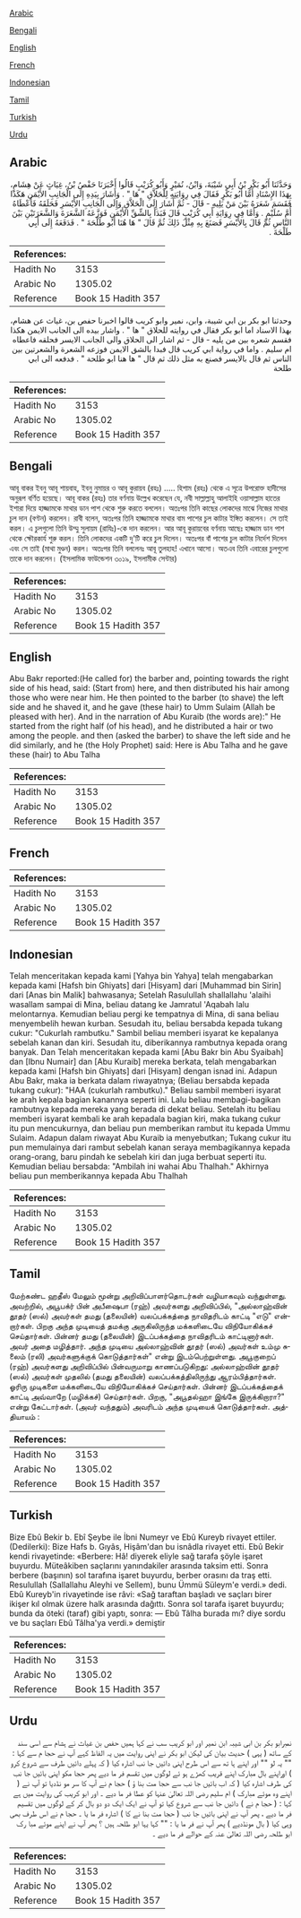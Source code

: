 [Arabic](#arabic)

[Bengali](#bengali)

[English](#english)

[French](#french)

[Indonesian](#indonesian)

[Tamil](#tamil)

[Turkish](#turkish)

[Urdu](#urdu)

## Arabic


<div dir="rtl" lang="ar" style={{fontSize:'larger',backgroundColor:'#f8f9fa',padding:20}}>
وَحَدَّثَنَا أَبُو بَكْرِ بْنُ أَبِي شَيْبَةَ، وَابْنُ، نُمَيْرٍ وَأَبُو كُرَيْبٍ قَالُوا أَخْبَرَنَا حَفْصُ بْنُ، غِيَاثٍ عَنْ هِشَامٍ، بِهَذَا الإِسْنَادِ أَمَّا أَبُو بَكْرٍ فَقَالَ فِي رِوَايَتِهِ لِلْحَلاَّقِ ‏"‏ هَا ‏"‏ ‏.‏ وَأَشَارَ بِيَدِهِ إِلَى الْجَانِبِ الأَيْمَنِ هَكَذَا فَقَسَمَ شَعَرَهُ بَيْنَ مَنْ يَلِيهِ - قَالَ - ثُمَّ أَشَارَ إِلَى الْحَلاَّقِ وَإِلَى الْجَانِبِ الأَيْسَرِ فَحَلَقَهُ فَأَعْطَاهُ أُمَّ سُلَيْمٍ ‏.‏ وَأَمَّا فِي رِوَايَةِ أَبِي كُرَيْبٍ قَالَ فَبَدَأَ بِالشِّقِّ الأَيْمَنِ فَوَزَّعَهُ الشَّعَرَةَ وَالشَّعَرَتَيْنِ بَيْنَ النَّاسِ ثُمَّ قَالَ بِالأَيْسَرِ فَصَنَعَ بِهِ مِثْلَ ذَلِكَ ثُمَّ قَالَ ‏"‏ هَا هُنَا أَبُو طَلْحَةَ ‏"‏ ‏.‏ فَدَفَعَهُ إِلَى أَبِي طَلْحَةَ ‏.‏
</div>
<div style={{backgroundColor:'#f8f9fa',padding:20, marginBottom: 10}}><table> <thead> <tr> <th>References:</th> <th></th> </tr> </thead> <tbody><tr><td>Hadith No</td><td>3153</td></tr><tr><td>Arabic No</td><td>1305.02</td></tr><tr><td>Reference</td><td>Book 15 Hadith 357</td></tr></tbody></table></div>


<div dir="rtl" lang="ar" style={{fontSize:'larger',backgroundColor:'#f8f9fa',padding:20}}>
وحدثنا ابو بكر بن ابي شيبة، وابن، نمير وابو كريب قالوا اخبرنا حفص بن، غياث عن هشام، بهذا الاسناد اما ابو بكر فقال في روايته للحلاق " ها " . واشار بيده الى الجانب الايمن هكذا فقسم شعره بين من يليه - قال - ثم اشار الى الحلاق والى الجانب الايسر فحلقه فاعطاه ام سليم . واما في رواية ابي كريب قال فبدا بالشق الايمن فوزعه الشعرة والشعرتين بين الناس ثم قال بالايسر فصنع به مثل ذلك ثم قال " ها هنا ابو طلحة " . فدفعه الى ابي طلحة
</div>
<div style={{backgroundColor:'#f8f9fa',padding:20, marginBottom: 10}}><table> <thead> <tr> <th>References:</th> <th></th> </tr> </thead> <tbody><tr><td>Hadith No</td><td>3153</td></tr><tr><td>Arabic No</td><td>1305.02</td></tr><tr><td>Reference</td><td>Book 15 Hadith 357</td></tr></tbody></table></div>

## Bengali


<div dir="ltr" lang="bn" style={{fontSize:'larger',backgroundColor:'#f8f9fa',padding:20}}>
আবূ বাকর ইবনু আবূ শায়বাহ, ইবনু নুমায়র ও আবূ কুরায়ব (রহঃ) ..... হিশাম (রহঃ) থেকে এ সূত্রে উপরোক্ত হাদীসের অনুরূপ বর্ণিত হয়েছে। আবূ বাকর (রহঃ) তার বর্ণনায় উল্লেখ করেছেন যে, নবী সাল্লাল্লাহু আলাইহি ওয়াসাল্লাম হাতের ইশারা দিয়ে হাজ্জামকে মাথার ডান পাশ থেকে শুরু করতে বললেন। অতঃপর তিনি কাছের লোকদের মাঝে নিজের মাথার চুল দান (বণ্টন) করলেন। রাবী বলেন, অতঃপর তিনি হাজ্জামকে মাথার বাম পাশের চুল কাটার ইঙ্গিত করলেন। সে তাই করল। এ চুলগুলো তিনি উম্মু সুলায়ম (রাযিঃ)-কে দান করলেন। আর আবূ কুরায়বের বর্ণনায় আছেঃ হাজ্জাম ডান পাশ থেকে ক্ষৌরকার্য শুরু করল। তিনি লোকদের একটি দু'টি করে চুল দিলেন। অতঃপর বাঁ পাশের চুল কাটার নির্দেশ দিলেন এবং সে তাই (মাথা মুণ্ডন) করল। অতঃপর তিনি বললেনঃ আবূ তুলহাহ! এখানে আসো। অতএব তিনি এবারের চুলগুলো তাকে দান করলেন। (ইসলামিক ফাউন্ডেশন ৩০১৯, ইসলামীক সেন্টার)
</div>
<div style={{backgroundColor:'#f8f9fa',padding:20, marginBottom: 10}}><table> <thead> <tr> <th>References:</th> <th></th> </tr> </thead> <tbody><tr><td>Hadith No</td><td>3153</td></tr><tr><td>Arabic No</td><td>1305.02</td></tr><tr><td>Reference</td><td>Book 15 Hadith 357</td></tr></tbody></table></div>

## English


<div dir="ltr" lang="en" style={{fontSize:'larger',backgroundColor:'#f8f9fa',padding:20}}>
Abu Bakr reported:(He called for) the barber and, pointing towards the right side of his head, said: (Start from) here, and then distributed his hair among those who were near him. He then pointed to the barber (to shave) the left side and he shaved it, and he gave (these hair) to Umm Sulaim (Allah be pleased with her). And in the narration of Abu Kuraib (the words are):" He started from the right half (of his head), and he distributed a hair or two among the people. and then (asked the barber) to shave the left side and he did similarly, and he (the Holy Prophet) said: Here is Abu Talha and he gave these (hair) to Abu Talha
</div>
<div style={{backgroundColor:'#f8f9fa',padding:20, marginBottom: 10}}><table> <thead> <tr> <th>References:</th> <th></th> </tr> </thead> <tbody><tr><td>Hadith No</td><td>3153</td></tr><tr><td>Arabic No</td><td>1305.02</td></tr><tr><td>Reference</td><td>Book 15 Hadith 357</td></tr></tbody></table></div>

## French


<div dir="ltr" lang="fr" style={{fontSize:'larger',backgroundColor:'#f8f9fa',padding:20}}>

</div>
<div style={{backgroundColor:'#f8f9fa',padding:20, marginBottom: 10}}><table> <thead> <tr> <th>References:</th> <th></th> </tr> </thead> <tbody><tr><td>Hadith No</td><td>3153</td></tr><tr><td>Arabic No</td><td>1305.02</td></tr><tr><td>Reference</td><td>Book 15 Hadith 357</td></tr></tbody></table></div>

## Indonesian


<div dir="ltr" lang="id" style={{fontSize:'larger',backgroundColor:'#f8f9fa',padding:20}}>
Telah menceritakan kepada kami [Yahya bin Yahya] telah mengabarkan kepada kami [Hafsh bin Ghiyats] dari [Hisyam] dari [Muhammad bin Sirin] dari [Anas bin Malik] bahwasanya; Setelah Rasulullah shallallahu 'alaihi wasallam sampai di Mina, beliau datang ke Jamratul 'Aqabah lalu melontarnya. Kemudian beliau pergi ke tempatnya di Mina, di sana beliau menyembelih hewan kurban. Sesudah itu, beliau bersabda kepada tukang cukur: "Cukurlah rambutku." Sambil beliau memberi isyarat ke kepalanya sebelah kanan dan kiri. Sesudah itu, diberikannya rambutnya kepada orang banyak. Dan Telah menceritakan kepada kami [Abu Bakr bin Abu Syaibah] dan [Ibnu Numair] dan [Abu Kuraib] mereka berkata, telah mengabarkan kepada kami [Hafsh bin Ghiyats] dari [Hisyam] dengan isnad ini. Adapun Abu Bakr, maka ia berkata dalam riwayatnya; (Beliau bersabda kepada tukang cukur): "HAA (cukurlah rambutku)." Beliau sambil memberi isyarat ke arah kepala bagian kanannya seperti ini. Lalu beliau membagi-bagikan rambutnya kepada mereka yang berada di dekat beliau. Setelah itu beliau memberi isyarat kembali ke arah kepadala bagian kiri, maka tukang cukur itu pun mencukurnya, dan beliau pun memberikan rambut itu kepada Ummu Sulaim. Adapun dalam riwayat Abu Kuraib ia menyebutkan; Tukang cukur itu pun memulainya dari rambut sebelah kanan seraya membagikannya kepada orang-orang, baru pindah ke sebelah kiri dan juga berbuat seperti itu. Kemudian beliau bersabda: "Ambilah ini wahai Abu Thalhah." Akhirnya beliau pun memberikannya kepada Abu Thalhah
</div>
<div style={{backgroundColor:'#f8f9fa',padding:20, marginBottom: 10}}><table> <thead> <tr> <th>References:</th> <th></th> </tr> </thead> <tbody><tr><td>Hadith No</td><td>3153</td></tr><tr><td>Arabic No</td><td>1305.02</td></tr><tr><td>Reference</td><td>Book 15 Hadith 357</td></tr></tbody></table></div>

## Tamil


<div dir="ltr" lang="ta" style={{fontSize:'larger',backgroundColor:'#f8f9fa',padding:20}}>
மேற்கண்ட ஹதீஸ் மேலும் மூன்று அறிவிப்பாளர்தொடர்கள் வழியாகவும் வந்துள்ளது. அவற்றில், அபூபக்ர் பின் அபீஷைபா (ரஹ்) அவர்களது அறிவிப்பில், "அல்லாஹ்வின் தூதர் (ஸல்) அவர்கள் தமது (தலையின்) வலப்பக்கத்தை நாவிதரிடம் காட்டி "எடு" என்றார்கள். பிறகு அந்த முடியைத் தமக்கு அருகிலிருந்த மக்களிடையே விநியோகிக்கச் செய்தார்கள். பின்னர் தமது (தலையின்) இடப்பக்கத்தை நாவிதரிடம் காட்டினார்கள். அவர் அதை மழித்தார். அந்த முடியை அல்லாஹ்வின் தூதர் (ஸல்) அவர்கள் உம்மு சுலைம் (ரலி) அவர்களுக்குக் கொடுத்தார்கள்" என்று இடம்பெற்றுள்ளது. அபூகுறைப் (ரஹ்) அவர்களது அறிவிப்பில் பின்வருமாறு காணப்படுகிறது: அல்லாஹ்வின் தூதர் (ஸல்) அவர்கள் முதலில் (தமது தலையின்) வலப்பக்கத்திலிருந்து ஆரம்பித்தார்கள். ஓரிரு முடிகளை மக்களிடையே விநியோகிக்கச் செய்தார்கள். பின்னர் இடப்பக்கத்தைக் காட்டி அவ்வாறே (மழிக்கச்) செய்தார்கள். பிறகு, "அபூதல்ஹா இங்கே இருக்கிறாரா?" என்று கேட்டார்கள். (அவர் வந்ததும்) அவரிடம் அந்த முடியைக் கொடுத்தார்கள். அத்தியாயம் :
</div>
<div style={{backgroundColor:'#f8f9fa',padding:20, marginBottom: 10}}><table> <thead> <tr> <th>References:</th> <th></th> </tr> </thead> <tbody><tr><td>Hadith No</td><td>3153</td></tr><tr><td>Arabic No</td><td>1305.02</td></tr><tr><td>Reference</td><td>Book 15 Hadith 357</td></tr></tbody></table></div>

## Turkish


<div dir="ltr" lang="tr" style={{fontSize:'larger',backgroundColor:'#f8f9fa',padding:20}}>
Bize Ebû Bekir b. Ebî Şeybe ile İbni Numeyr ve Ebû Kureyb rivayet ettiler. (Dedilerki): Bize Hafs b. Gıyâs, Hişâm'dan bu isnâdla rivayet etti. Ebû Bekir kendi rivayetinde: «Berbere: Hâ! diyerek eliyle sağ tarafa şöyle işaret buyurdu. Müteâkiben saçlarını yanındakiler arasında taksim etti. Sonra berbere (başının) sol tarafına işaret buyurdu, berber orasını da traş etti. Resulullah (Sallallahu Aleyhi ve Sellem), bunu Ümmü Süleym'e verdi.» dedi. Ebû Kureyb'in rivayetinde ise râvi: «Sağ taraftan başladı ve saçları birer ikişer kıl olmak üzere halk arasında dağıttı. Sonra sol tarafa işaret buyurdu; bunda da öteki (taraf) gibi yaptı, sonra: — Ebû Tâlha burada mı? diye sordu ve bu saçları Ebû Tâlha'ya verdi.» demiştir
</div>
<div style={{backgroundColor:'#f8f9fa',padding:20, marginBottom: 10}}><table> <thead> <tr> <th>References:</th> <th></th> </tr> </thead> <tbody><tr><td>Hadith No</td><td>3153</td></tr><tr><td>Arabic No</td><td>1305.02</td></tr><tr><td>Reference</td><td>Book 15 Hadith 357</td></tr></tbody></table></div>

## Urdu


<div dir="rtl" lang="ur" style={{fontSize:'larger',backgroundColor:'#f8f9fa',padding:20}}>
نمبرابو بکر بن ابی شیبہ ابن نمیر اور ابو کریب سب نے کہا ہمیں حفص بن غیاث نے ہشام سے اسی سند کے ساتھ ( یہی ) حدیث بیان کی لیکن ابو بکر نے اپنی روایت میں یہ الفاظ کہے آپ نے حجا م سے کہا : "" یہ لو "" اور اپنے ہا تھ سے اس طرح اپنی دائیں جا نب اشارہ کیا ( کہ پہلے دائیں طرف سے شروع کرو ) اوراپنے بال مبارک اپنے قریب کھڑے ہو ئے لوگوں میں تقسم فر ما دیے پھر حجا مکو اپنی بائیں جا نب کی طرف اشارہ کیا ( کہ اب بائیں جا نب سے حجا مت بنا ؤ ) حجا م نے آپ کا سر مو نڈدیا تو آپ نے ( اپنے وہ موئے مبارک ) ام سلیم رضی اللہ تعالیٰ عنہا کو عطا فر ما دیے ۔ اور ابو کریب کی روایت میں ہے کہا : ( حجا م نے ) دائیں جا نب سے شروع کیا تو آپ نے ایک ایک دو دو بال کر کے لوگوں میں تقسیم فر ما دیے ، پھر آپ نے اپنی بائیں جا نب ( حجا مت بنا نے کا ) اشارہ فر ما یا ۔ حجا م نے اس طرف بھی وہی کیا ( بال مونڈدیے ) پھر آپ نے فر ما یا : "" کہا یہا ابو طلحہ ہیں ؟ پھر آپ نے اپنے موئے مبا رک ابو طلحہ رضی اللہ تعالیٰ عنہ کے حوالے فر ما دیے ۔
</div>
<div style={{backgroundColor:'#f8f9fa',padding:20, marginBottom: 10}}><table> <thead> <tr> <th>References:</th> <th></th> </tr> </thead> <tbody><tr><td>Hadith No</td><td>3153</td></tr><tr><td>Arabic No</td><td>1305.02</td></tr><tr><td>Reference</td><td>Book 15 Hadith 357</td></tr></tbody></table></div>